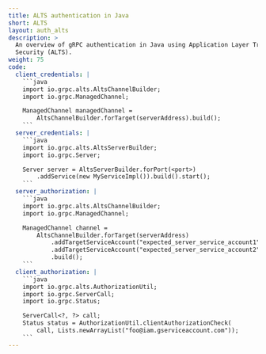 ```yaml
---
title: ALTS authentication in Java
short: ALTS
layout: auth_alts
description: >
  An overview of gRPC authentication in Java using Application Layer Transport
  Security (ALTS).
weight: 75
code:
  client_credentials: |
    ```java
    import io.grpc.alts.AltsChannelBuilder;
    import io.grpc.ManagedChannel;

    ManagedChannel managedChannel =
        AltsChannelBuilder.forTarget(serverAddress).build();
    ```
  server_credentials: |
    ```java
    import io.grpc.alts.AltsServerBuilder;
    import io.grpc.Server;

    Server server = AltsServerBuilder.forPort(<port>)
        .addService(new MyServiceImpl()).build().start();
    ```
  server_authorization: |
    ```java
    import io.grpc.alts.AltsChannelBuilder;
    import io.grpc.ManagedChannel;

    ManagedChannel channel =
        AltsChannelBuilder.forTarget(serverAddress)
            .addTargetServiceAccount("expected_server_service_account1")
            .addTargetServiceAccount("expected_server_service_account2")
            .build();
    ```
  client_authorization: |
    ```java
    import io.grpc.alts.AuthorizationUtil;
    import io.grpc.ServerCall;
    import io.grpc.Status;

    ServerCall<?, ?> call;
    Status status = AuthorizationUtil.clientAuthorizationCheck(
        call, Lists.newArrayList("foo@iam.gserviceaccount.com"));
    ```
---
```

